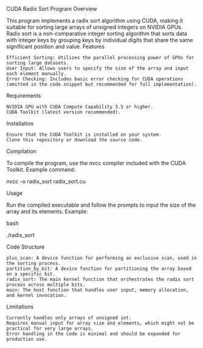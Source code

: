 CUDA Radix Sort Program
Overview

This program implements a radix sort algorithm using CUDA, making it suitable for sorting large arrays of unsigned integers on NVIDIA GPUs. Radix sort is a non-comparative integer sorting algorithm that sorts data with integer keys by grouping keys by individual digits that share the same significant position and value.
Features

    Efficient Sorting: Utilizes the parallel processing power of GPUs for sorting large datasets.
    User Input: Allows users to specify the size of the array and input each element manually.
    Error Checking: Includes basic error checking for CUDA operations (omitted in the code snippet but recommended for full implementation).

Requirements

    NVIDIA GPU with CUDA Compute Capability 3.5 or higher.
    CUDA Toolkit (latest version recommended).

Installation

    Ensure that the CUDA Toolkit is installed on your system.
    Clone this repository or download the source code.

Compilation

To compile the program, use the nvcc compiler included with the CUDA Toolkit. Example command:

nvcc -o radix_sort radix_sort.cu

Usage

Run the compiled executable and follow the prompts to input the size of the array and its elements. Example:

bash

./radix_sort

Code Structure

    plus_scan: A device function for performing an exclusive scan, used in the sorting process.
    partition_by_bit: A device function for partitioning the array based on a specific bit.
    radix_sort: The main kernel function that orchestrates the radix sort process across multiple bits.
    main: The host function that handles user input, memory allocation, and kernel invocation.

Limitations

    Currently handles only arrays of unsigned int.
    Requires manual input for array size and elements, which might not be practical for very large arrays.
    Error handling in the code is minimal and should be expanded for production use.
